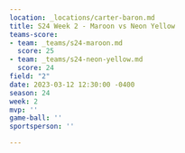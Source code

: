 ```yaml
---
location: _locations/carter-baron.md
title: S24 Week 2 - Maroon vs Neon Yellow
teams-score:
- team: _teams/s24-maroon.md
  score: 25
- team: _teams/s24-neon-yellow.md
  score: 24
field: "2"
date: 2023-03-12 12:30:00 -0400
season: 24
week: 2
mvp: ''
game-ball: ''
sportsperson: ''

---
```

